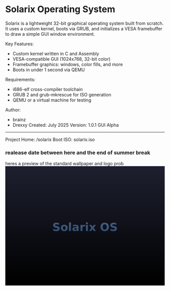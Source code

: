 
Solarix Operating System
=========================

Solarix is a lightweight 32-bit graphical operating system built from scratch.
It uses a custom kernel, boots via GRUB, and initializes a VESA framebuffer
to draw a simple GUI window environment.

Key Features:
- Custom kernel written in C and Assembly
- VESA-compatible GUI (1024x768, 32-bit color)
- Framebuffer graphics: windows, color fills, and more
- Boots in under 1 second via QEMU

Requirements:
- i686-elf cross-compiler toolchain
- GRUB 2 and grub-mkrescue for ISO generation
- QEMU or a virtual machine for testing

Author:
- brainz
-  Drexxy
Created: July 2025
Version: 1.0.1 GUI Alpha

-------------------------
Project Home: /solarix
Boot ISO:     solarix.iso



### realease date between here and the end of summer break 

 heres a preview of the standard wallpaper and logo prob
 ![img](solarix_wallpaper.png)
